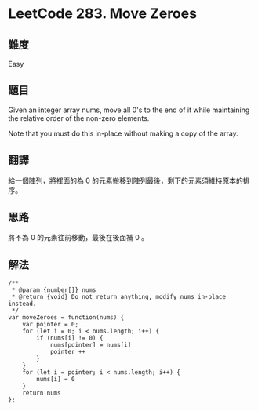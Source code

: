 # LeetCode 283. Move Zeroes

## 難度

Easy

## 題目

Given an integer array nums, move all 0's to the end of it while maintaining the relative order of the non-zero elements.

Note that you must do this in-place without making a copy of the array.

## 翻譯

給一個陣列，將裡面的為 0 的元素搬移到陣列最後，剩下的元素須維持原本的排序。

## 思路

將不為 0 的元素往前移動，最後在後面補 0 。

## 解法
```
/**
 * @param {number[]} nums
 * @return {void} Do not return anything, modify nums in-place instead.
 */
var moveZeroes = function(nums) {
    var pointer = 0;
    for (let i = 0; i < nums.length; i++) {
        if (nums[i] != 0) {
            nums[pointer] = nums[i]
            pointer ++
        } 
    }
    for (let i = pointer; i < nums.length; i++) {
        nums[i] = 0
    }
    return nums
};  

```